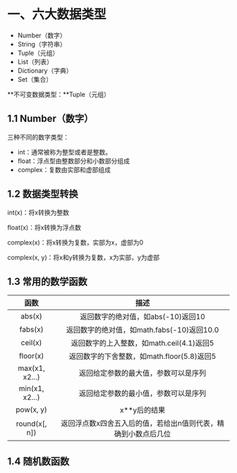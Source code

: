 # 一、六大数据类型

- Number（数字）
- String（字符串）
- Tuple（元组）
- List（列表）
- Dictionary（字典）
- Set（集合）

**不可变数据类型：**Tuple（元组）

## 1.1 Number（数字）

三种不同的数字类型：

- int：通常被称为整型或者是整数。
- float：浮点型由整数部分和小数部分组成
- complex：复数由实部和虚部组成

## 1.2 数据类型转换

int(x)：将x转换为整数

float(x)：将x转换为浮点数

complex(x)：将x转换为复数，实部为x，虚部为0

complex(x, y)：将x和y转换为复数，x为实部，y为虚部

## 1.3 常用的数学函数

|      函数      |                             描述                             |
| :------------: | :----------------------------------------------------------: |
|     abs(x)     |              返回数字的绝对值，如abs(-10)返回10              |
|    fabs(x)     |          返回数字的绝对值，如math.fabs(-10)返回10.0          |
|    ceil(x)     |          返回数字的上入整数，如math.ceil(4.1)返回5           |
|    floor(x)    |          返回数字的下舍整数，如math.floor(5.8)返回5          |
| max(x1, x2...) |             返回给定参数的最大值，参数可以是序列             |
| min(x1, x2...) |             返回给定参数的最小值，参数可以是序列             |
|   pow(x, y)    |                         x**y后的结果                         |
| round(x[, n])  | 返回浮点数x四舍五入后的值，若给出n值则代表，精确到小数点后几位 |

## 1.4 随机数函数

